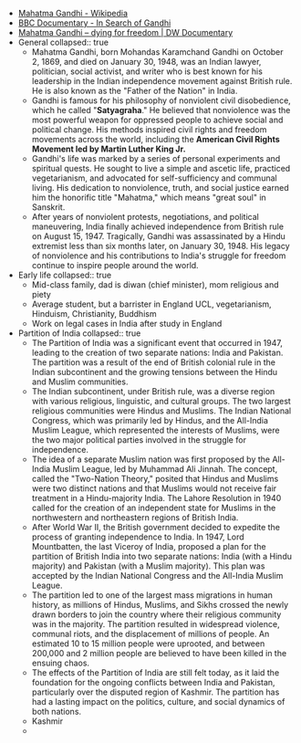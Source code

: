 - [Mahatma Gandhi - Wikipedia](https://en.wikipedia.org/wiki/Mahatma_Gandhi)
- [BBC Documentary - In Search of Gandhi](https://www.youtube.com/watch?v=itBdUthGEXA)
- [Mahatma Gandhi – dying for freedom | DW Documentary](https://www.youtube.com/watch?v=hpZwCRInrgo)
- General
  collapsed:: true
	- Mahatma Gandhi, born Mohandas Karamchand Gandhi on October 2, 1869, and died on January 30, 1948, was an Indian lawyer, politician, social activist, and writer who is best known for his leadership in the Indian independence movement against British rule. He is also known as the "Father of the Nation" in India.
	- Gandhi is famous for his philosophy of nonviolent civil disobedience, which he called "**Satyagraha**." He believed that nonviolence was the most powerful weapon for oppressed people to achieve social and political change. His methods inspired civil rights and freedom movements across the world, including the **American Civil Rights Movement led by Martin Luther King Jr.**
	- Gandhi's life was marked by a series of personal experiments and spiritual quests. He sought to live a simple and ascetic life, practiced vegetarianism, and advocated for self-sufficiency and communal living. His dedication to nonviolence, truth, and social justice earned him the honorific title "Mahatma," which means "great soul" in Sanskrit.
	- After years of nonviolent protests, negotiations, and political maneuvering, India finally achieved independence from British rule on August 15, 1947. Tragically, Gandhi was assassinated by a Hindu extremist less than six months later, on January 30, 1948. His legacy of nonviolence and his contributions to India's struggle for freedom continue to inspire people around the world.
- Early life
  collapsed:: true
	- Mid-class family, dad is diwan (chief minister), mom religious and piety
	- Average student, but a barrister in England UCL, vegetarianism, Hinduism, Christianity, Buddhism
	- Work on legal cases in India after study in England
- Partition of India
  collapsed:: true
	- The Partition of India was a significant event that occurred in 1947, leading to the creation of two separate nations: India and Pakistan. The partition was a result of the end of British colonial rule in the Indian subcontinent and the growing tensions between the Hindu and Muslim communities.
	- The Indian subcontinent, under British rule, was a diverse region with various religious, linguistic, and cultural groups. The two largest religious communities were Hindus and Muslims. The Indian National Congress, which was primarily led by Hindus, and the All-India Muslim League, which represented the interests of Muslims, were the two major political parties involved in the struggle for independence.
	- The idea of a separate Muslim nation was first proposed by the All-India Muslim League, led by Muhammad Ali Jinnah. The concept, called the "Two-Nation Theory," posited that Hindus and Muslims were two distinct nations and that Muslims would not receive fair treatment in a Hindu-majority India. The Lahore Resolution in 1940 called for the creation of an independent state for Muslims in the northwestern and northeastern regions of British India.
	- After World War II, the British government decided to expedite the process of granting independence to India. In 1947, Lord Mountbatten, the last Viceroy of India, proposed a plan for the partition of British India into two separate nations: India (with a Hindu majority) and Pakistan (with a Muslim majority). This plan was accepted by the Indian National Congress and the All-India Muslim League.
	- The partition led to one of the largest mass migrations in human history, as millions of Hindus, Muslims, and Sikhs crossed the newly drawn borders to join the country where their religious community was in the majority. The partition resulted in widespread violence, communal riots, and the displacement of millions of people. An estimated 10 to 15 million people were uprooted, and between 200,000 and 2 million people are believed to have been killed in the ensuing chaos.
	- The effects of the Partition of India are still felt today, as it laid the foundation for the ongoing conflicts between India and Pakistan, particularly over the disputed region of Kashmir. The partition has had a lasting impact on the politics, culture, and social dynamics of both nations.
	- Kashmir
	-